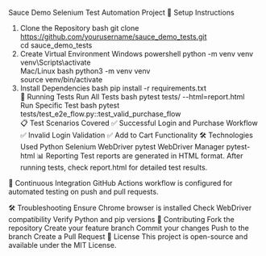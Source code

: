 Sauce Demo Selenium Test Automation Project
🚀 Setup Instructions
1. Clone the Repository
bash
git clone https://github.com/yourusername/sauce_demo_tests.git  
cd sauce_demo_tests  
2. Create Virtual Environment
Windows
powershell
python -m venv venv  
venv\Scripts\activate  
Mac/Linux
bash
python3 -m venv venv  
source venv/bin/activate  
3. Install Dependencies
bash
pip install -r requirements.txt  
🧪 Running Tests
Run All Tests
bash
pytest tests/ --html=report.html  
Run Specific Test
bash
pytest tests/test_e2e_flow.py::test_valid_purchase_flow  
📋 Test Scenarios Covered
✅ Successful Login and Purchase Workflow
✅ Invalid Login Validation
✅ Add to Cart Functionality
🛠️ Technologies Used
Python
Selenium WebDriver
pytest
WebDriver Manager
pytest-html
📊 Reporting
Test reports are generated in HTML format. After running tests, check report.html for detailed test results.

🔄 Continuous Integration
GitHub Actions workflow is configured for automated testing on push and pull requests.

🛠 Troubleshooting
Ensure Chrome browser is installed
Check WebDriver compatibility
Verify Python and pip versions
🤝 Contributing
Fork the repository
Create your feature branch
Commit your changes
Push to the branch
Create a Pull Request
📄 License
This project is open-source and available under the MIT License.
